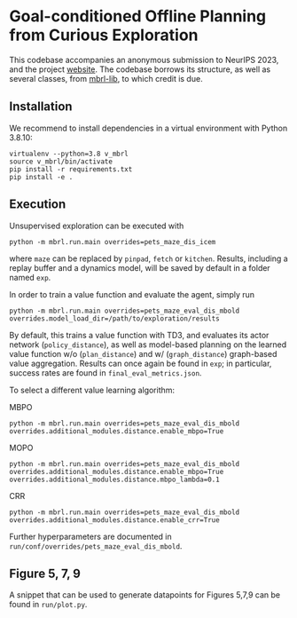 # Goal-conditioned Offline Planning from Curious Exploration

This codebase accompanies an anonymous submission to NeurIPS 2023, and the project [website](https://sites.google.com/view/gcopfce).
The codebase borrows its structure, as well as several classes, from [mbrl-lib](https://github.com/facebookresearch/mbrl-lib), to which credit is due.

## Installation

We recommend to install dependencies in a virtual environment with Python 3.8.10:

    virtualenv --python=3.8 v_mbrl
    source v_mbrl/bin/activate
    pip install -r requirements.txt
    pip install -e .

## Execution

Unsupervised exploration can be executed with 

    python -m mbrl.run.main overrides=pets_maze_dis_icem

where ``maze`` can be replaced by ``pinpad``, ``fetch`` or ``kitchen``.
Results, including a replay buffer and a dynamics model, will be saved by default in a folder named ``exp``.

In order to train a value function and evaluate the agent, simply run

    python -m mbrl.run.main overrides=pets_maze_eval_dis_mbold overrides.model_load_dir=/path/to/exploration/results

By default, this trains a value function with TD3, and evaluates its actor network (``policy_distance``), as well as model-based planning
on the learned value function w/o (``plan_distance``) and w/ (``graph_distance``) graph-based value aggregation.
Results can once again be found in ``exp``; in particular, success rates are found in ``final_eval_metrics.json``.

To select a different value learning algorithm:

MBPO

    python -m mbrl.run.main overrides=pets_maze_eval_dis_mbold overrides.additional_modules.distance.enable_mbpo=True

MOPO

    python -m mbrl.run.main overrides=pets_maze_eval_dis_mbold overrides.additional_modules.distance.enable_mbpo=True overrides.additional_modules.distance.mbpo_lambda=0.1

CRR

    python -m mbrl.run.main overrides=pets_maze_eval_dis_mbold overrides.additional_modules.distance.enable_crr=True

Further hyperparameters are documented in ``run/conf/overrides/pets_maze_eval_dis_mbold``.

## Figure 5, 7, 9

A snippet that can be used to generate datapoints for Figures 5,7,9 can be found in ``run/plot.py``.
